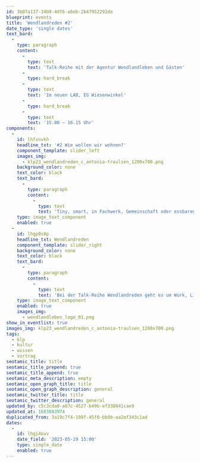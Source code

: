 ```yaml
---
id: 3b07a137-34b9-4df6-a8eb-2b47952292de
blueprint: events
title: 'Wendlandreden #2'
date_type: 'single dates'
text_bard:
  -
    type: paragraph
    content:
      -
        type: text
        text: 'Talk-Reihe mit der Agentur Wendlandleben und Gästen'
      -
        type: hard_break
      -
        type: text
        text: 'Im neuen LAB, EG Wiesenwinkel'
      -
        type: hard_break
      -
        type: text
        text: '15.00 – 16.15 Uhr'
components:
  -
    id: lhfxnvkh
    headline_txt: '#2 Wie wollen wir wohnen?'
    component_template: slider_left
    images_img:
      - klp23_wendlandreden_c_antonia-traulsen_1200x700.png
    background_color: none
    text_color: black
    text_bard:
      -
        type: paragraph
        content:
          -
            type: text
            text: 'Tiny, smart, in Fachwerk, Gemeinschaft oder essbarem Baumaterial… Nur aufs Land zu ziehen, löst die Wohnungsnot nicht. Welche Modelle des Bauens, Zusammenlebens und Teilens könnten die Zukunft des Wohnens sein?'
    type: image_text_component
    enabled: true
  -
    id: lhgp0s0p
    headline_txt: Wendlandreden
    component_template: slider_right
    background_color: none
    text_color: black
    text_bard:
      -
        type: paragraph
        content:
          -
            type: text
            text: 'Bei der Talk-Reihe Wendlandreden geht es um Work, Life, Land & Alternativen. Unternehmer*innen, Visionäre & Anpackende über ihren Weg im Wendland, fruchtbaren Boden sowie Sinn für eine gute Zukunft.'
    type: image_text_component
    enabled: true
    images_img:
      - wendlandleben_logo_01.png
show_in_eventlist: true
images_img: klp23_wendlandreden_c_antonia-traulsen_1200x700.png
tags:
  - klp
  - kultur
  - wissen
  - vortrag
seotamic_title: title
seotamic_title_prepend: true
seotamic_title_append: true
seotamic_meta_description: empty
seotamic_open_graph_title: title
seotamic_open_graph_description: general
seotamic_twitter_title: title
seotamic_twitter_description: general
updated_by: c5c3cda0-a87c-4527-b49b-ef338041cae9
updated_at: 1683883974
duplicated_from: 3a19c7f4-199f-45f0-bb9b-aa2ef343c1ad
dates:
  -
    id: lhgi4ouv
    date_field: '2023-05-19 15:00'
    type: single_date
    enabled: true
---
```

